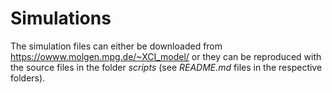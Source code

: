 # Simulations

The simulation files can either be downloaded from https://owww.molgen.mpg.de/~XCI_model/ or they can be reproduced with the source files in the folder *scripts* (see *README.md* files in the respective folders).

